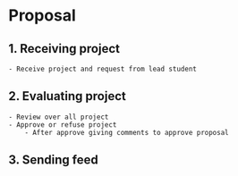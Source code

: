 # Proposal

## 1. Receiving project
    - Receive project and request from lead student
## 2. Evaluating project
    - Review over all project
    - Approve or refuse project
        - After approve giving comments to approve proposal
## 3. Sending feed
